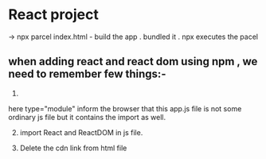 # React project

-> npx parcel index.html - build the app . bundled it .
npx executes the pacel

## when adding react and react dom using npm , we need to remember few things:-
 1. <script type="module" src="app.js"></script>
 here type="module" inform the browser that this app.js file is not some ordinary js file but it contains the import as well.

 2. import React and ReactDOM in js file.

 3. Delete the cdn link from html file
